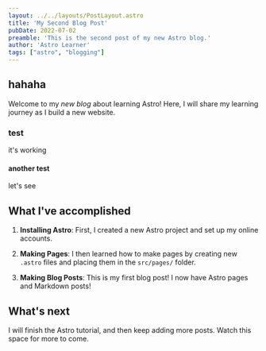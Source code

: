 ```yaml
---
layout: ../../layouts/PostLayout.astro
title: 'My Second Blog Post'
pubDate: 2022-07-02
preamble: 'This is the second post of my new Astro blog.'
author: 'Astro Learner'
tags: ["astro", "blogging"]
---
```


## hahaha

Welcome to my _new blog_ about learning Astro! Here, I will share my learning journey as I build a new website.

### test

it's working

#### another test

let's see

## What I've accomplished

1. **Installing Astro**: First, I created a new Astro project and set up my online accounts.

2. **Making Pages**: I then learned how to make pages by creating new `.astro` files and placing them in the `src/pages/` folder.

3. **Making Blog Posts**: This is my first blog post! I now have Astro pages and Markdown posts!

## What's next

I will finish the Astro tutorial, and then keep adding more posts. Watch this space for more to come.